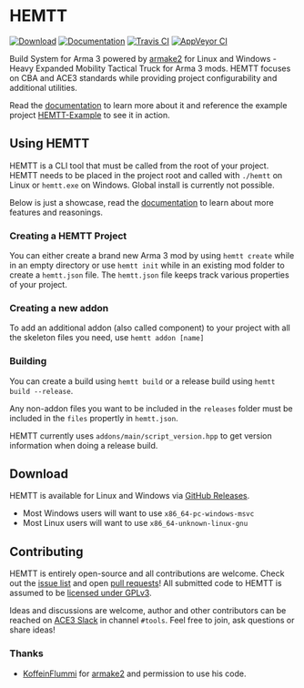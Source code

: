 # HEMTT

[![Download](https://img.shields.io/badge/download-latest-blue.svg?style=flat)](https://github.com/synixebrett/HEMTT/releases/latest)
[![Documentation](https://img.shields.io/badge/docs-read-informational.svg)](https://synixebrett.github.io/HEMTT/#/)
[![Travis CI](https://img.shields.io/travis/KoffeinFlummi/armake2.svg?logo=travis&style=flat)](https://travis-ci.org/KoffeinFlummi/armake2)
[![AppVeyor CI](https://img.shields.io/appveyor/ci/KoffeinFlummi/armake2.svg?logo=appveyor&style=flat)](https://ci.appveyor.com/project/KoffeinFlummi/armake2)

Build System for Arma 3 powered by [armake2](https://github.com/KoffeinFlummi/armake2) for Linux and Windows - Heavy Expanded Mobility Tactical Truck for Arma 3 mods. HEMTT focuses on CBA and ACE3 standards while providing project configurability and additional utilities.

Read the [documentation](https://synixebrett.github.io/HEMTT) to learn more about it and reference the example project [HEMTT-Example](https://github.com/synixebrett/HEMTT-Example) to see it in action.


## Using HEMTT

HEMTT is a CLI tool that must be called from the root of your project. HEMTT needs to be placed in the project root and called with `./hemtt` on Linux or `hemtt.exe` on Windows. Global install is currently not possible.

Below is just a showcase, read the [documentation](https://synixebrett.github.io/HEMTT) to learn about more features and reasonings.

### Creating a HEMTT Project

You can either create a brand new Arma 3 mod by using `hemtt create` while in an empty directory or use `hemtt init` while in an existing mod folder to create a `hemtt.json` file. The `hemtt.json` file keeps track various properties of your project.

### Creating a new addon

To add an additional addon (also called component) to your project with all the skeleton files you need, use `hemtt addon [name]`

### Building

You can create a build using `hemtt build` or a release build using `hemtt build --release`.

Any non-addon files you want to be included in the `releases` folder must be included in the `files` propertly in `hemtt.json`.

HEMTT currently uses `addons/main/script_version.hpp` to get version information when doing a release build.


## Download

HEMTT is available for Linux and Windows via [GitHub Releases](https://github.com/synixebrett/HEMTT/releases/latest).
- Most Windows users will want to use `x86_64-pc-windows-msvc`
- Most Linux users will want to use `x86_64-unknown-linux-gnu`


## Contributing

HEMTT is entirely open-source and all contributions are welcome. Check out the [issue list](https://github.com/synixebrett/HEMTT/issues) and open [pull requests](https://github.com/synixebrett/HEMTT/pulls)! All submitted code to HEMTT is assumed to be [licensed under GPLv3](https://github.com/synixebrett/HEMTT/blob/master/LICENSE).

Ideas and discussions are welcome, author and other contributors can be reached on [ACE3 Slack](https://slackin.ace3mod.com) in channel `#tools`. Feel free to join, ask questions or share ideas!

### Thanks

- [KoffeinFlummi](https://github.com/KoffeinFlummi) for [armake2](https://github.com/KoffeinFlummi/armake2) and permission to use his code.
